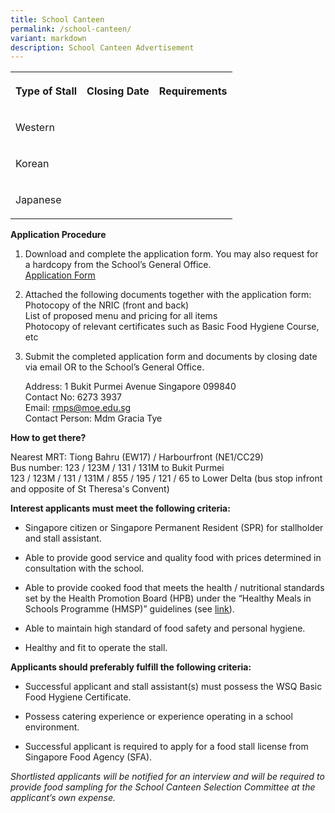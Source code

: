 ```yaml
---
title: School Canteen
permalink: /school-canteen/
variant: markdown
description: School Canteen Advertisement
---
```

<table style="minWidth: 75px">
<colgroup>
<col>
<col>
<col>
</colgroup>
<tbody>
<tr>
<th rowspan="1" colspan="1">
<p>Type of Stall</p>
</th>
<th rowspan="1" colspan="1">
<p>Closing Date</p>
</th>
<th rowspan="1" colspan="1">
<p>Requirements</p>
</th>
</tr>
<tr>
<td rowspan="1" colspan="1">
<p>Western</p>
</td>
<td rowspan="1" colspan="1">
<p></p>
</td>
<td rowspan="1" colspan="1">
<p></p>
</td>
</tr>
<tr>
<td rowspan="1" colspan="1">
<p>Korean</p>
</td>
<td rowspan="1" colspan="1">
<p></p>
</td>
<td rowspan="1" colspan="1">
<p></p>
</td>
</tr>
<tr>
<td rowspan="1" colspan="1">
<p>Japanese</p>
</td>
<td rowspan="1" colspan="1">
<p></p>
</td>
<td rowspan="1" colspan="1">
<p></p>
</td>
</tr>
</tbody>
</table>
<p><strong>Application Procedure</strong>
</p>
<ol data-tight="true" class="tight">
<li>
<p>Download and complete the application form. You may also request for a
hardcopy from the School’s General Office.
<br><a href="/files/school_canteen_form.pdf" rel="noopener noreferrer nofollow" target="_blank"><u>Application Form</u></a>
<br>
</p>
</li>
<li>
<p>Attached the following documents together with the application form:
<br>Photocopy of the NRIC (front and back)
<br>List of proposed menu and pricing for all items
<br>Photocopy of relevant certificates such as Basic Food Hygiene Course,
etc</p>
</li>
<li>
<p>Submit the completed application form and documents by closing date via
email OR to the School’s General Office.
<br>
</p>
<p>Address: 1 Bukit Purmei Avenue Singapore 099840
<br>Contact No: 6273 3937
<br>Email: <a href="mailto:rmps@moe.edu.sg" rel="noopener noreferrer nofollow" target="_blank">rmps@moe.edu.sg</a>
<br>Contact Person: Mdm Gracia Tye</p>
</li>
</ol>
<p><strong>How to get there?</strong>
</p>
<p>Nearest MRT: Tiong Bahru (EW17) / Harbourfront (NE1/CC29)
<br>Bus number: 123 / 123M / 131 / 131M to Bukit Purmei
<br>123 / 123M / 131 / 131M / 855 / 195 / 121 / 65 to Lower Delta (bus stop
infront and opposite of St Theresa's Convent)</p>
<p><strong>Interest applicants must meet the following criteria:</strong>
</p>
<ul data-tight="true" class="tight">
<li>
<p>Singapore citizen or Singapore Permanent Resident (SPR) for stallholder
and stall assistant.</p>
</li>
<li>
<p>Able to provide good service and quality food with prices determined in
consultation with the school.</p>
</li>
<li>
<p>Able to provide cooked food that meets the health / nutritional standards
set by the Health Promotion Board (HPB) under the “Healthy Meals in Schools
Programme (HMSP)” guidelines (see <a href="https://www.hpb.gov.sg/schools/school-programmes/healthy-meals-in-schools-programme" rel="noopener noreferrer nofollow" target="_blank"><u>link</u></a>).</p>
</li>
<li>
<p>Able to maintain high standard of food safety and personal hygiene.</p>
</li>
<li>
<p>Healthy and fit to operate the stall.</p>
</li>
</ul>
<p><strong>Applicants should preferably fulfill the following criteria:</strong>
</p>
<ul data-tight="true" class="tight">
<li>
<p>Successful applicant and stall assistant(s) must possess the WSQ Basic
Food Hygiene Certificate.</p>
</li>
<li>
<p>Possess catering experience or experience operating in a school environment.</p>
</li>
<li>
<p>Successful applicant is required to apply for a food stall license from
Singapore Food Agency (SFA).</p>
</li>
</ul>
<p><em>Shortlisted applicants will be notified for an interview and will be required to provide food sampling for the School Canteen Selection Committee at the applicant’s own expense.</em>
</p>